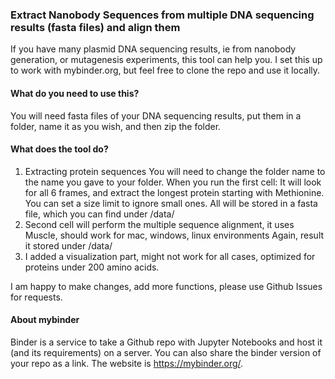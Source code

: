 ### Extract Nanobody Sequences from multiple DNA sequencing results (fasta files) and align them

If you have many plasmid DNA sequencing results, ie from nanobody generation, or mutagenesis experiments, this tool can help you. I set this up to work with mybinder.org, but feel free to clone the repo and use it locally.

#### What do you need to use this?
You will need fasta files of your DNA sequencing results, put them in a folder, name it as you wish, and then zip the folder.

#### What does the tool do?
1. Extracting protein sequences
You will need to change the folder name to the name you gave to your folder. When you run the first cell:
It will look for all 6 frames, and extract the longest protein starting with Methionine. You can set a size limit to ignore small ones. All will be stored in a fasta file, which you can find under /data/
2.  Second cell will perform the multiple sequence alignment, it uses Muscle, should work for mac, windows, linux environments
Again, result it stored under /data/
3. I added a visualization part, might not work for all cases, optimized for proteins under 200 amino acids.

I am happy to make changes, add more functions, please use Github Issues for requests.


#### About mybinder

Binder is a service to take a Github repo with Jupyter Notebooks and host it (and its requirements) on a server.
You can also share the binder version of your repo as a link. The website is https://mybinder.org/.
